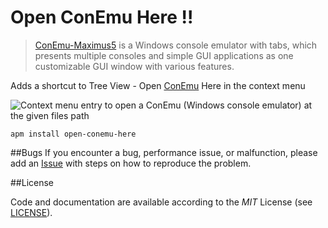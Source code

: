 # Open ConEmu Here !!

> [ConEmu-Maximus5](http://conemu.github.io/) is a Windows console emulator with tabs, which presents multiple consoles and simple GUI applications as one customizable GUI window with various features.

Adds a shortcut to Tree View - Open [ConEmu](http://conemu.github.io/) Here in the context menu

![Context menu entry to open a ConEmu (Windows console emulator)  at the given files path](https://github.com/ziyasal/atom-open-conemu-here/blob/master/screenshot-1.jpg)

```shell
apm install open-conemu-here
```

##Bugs
If you encounter a bug, performance issue, or malfunction, please add an [Issue](https://github.com/ziyasal/atom-open-conemu-here/issues) with steps on how to reproduce the problem.

##License

Code and documentation are available according to the *MIT* License (see [LICENSE](https://github.com/ziyasal/atom-open-conemu-here/blob/master/LICENSE)).
